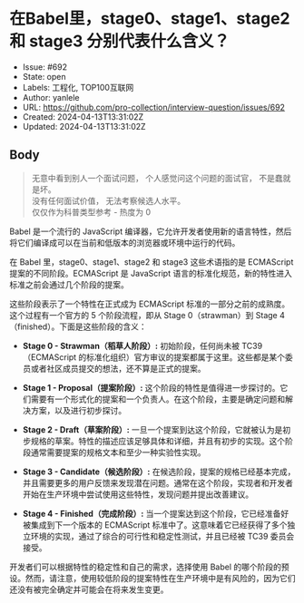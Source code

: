 # 在Babel里，stage0、stage1、stage2 和 stage3 分别代表什么含义？

- Issue: #692
- State: open
- Labels: 工程化, TOP100互联网
- Author: yanlele
- URL: https://github.com/pro-collection/interview-question/issues/692
- Created: 2024-04-13T13:31:02Z
- Updated: 2024-04-13T13:31:02Z

## Body

> 无意中看到别人一个面试问题， 个人感觉问这个问题的面试官， 不是蠢就是坏。  
> 没有任何面试价值， 无法考察候选人水平。  
> 仅仅作为科普类型参考 - 热度为 0

Babel 是一个流行的 JavaScript 编译器，它允许开发者使用新的语言特性，然后将它们编译成可以在当前和低版本的浏览器或环境中运行的代码。

在 Babel 里，stage0、stage1、stage2 和 stage3 这些术语指的是 ECMAScript 提案的不同阶段。ECMAScript 是 JavaScript 语言的标准化规范，新的特性进入标准之前会通过几个阶段的提案。

这些阶段表示了一个特性在正式成为 ECMAScript 标准的一部分之前的成熟度。这个过程有一个官方的 5 个阶段流程，即从 Stage 0（strawman）到 Stage 4（finished）。下面是这些阶段的含义：

- **Stage 0 - Strawman（稻草人阶段）:** 初始阶段，任何尚未被 TC39（ECMAScript 的标准化组织）官方审议的提案都属于这里。这些都是某个委员或者社区成员提交的想法，还不算是正式的提案。

- **Stage 1 - Proposal（提案阶段）:** 这个阶段的特性是值得进一步探讨的。它们需要有一个形式化的提案和一个负责人。在这个阶段，主要是确定问题和解决方案，以及进行初步探讨。

- **Stage 2 - Draft（草案阶段）:** 一旦一个提案到达这个阶段，它就被认为是初步规格的草案。特性的描述应该足够具体和详细，并且有初步的实现。这个阶段通常需要提案的规格文本和至少一种实验性实现。

- **Stage 3 - Candidate（候选阶段）:** 在候选阶段，提案的规格已经基本完成，并且需要更多的用户反馈来发现潜在问题。通常在这个阶段，实现者和开发者开始在生产环境中尝试使用这些特性，发现问题并提出改善建议。

- **Stage 4 - Finished（完成阶段）:** 当一个提案达到这个阶段，它已经准备好被集成到下一个版本的 ECMAScript 标准中了。这意味着它已经获得了多个独立环境的实现，通过了综合的可行性和稳定性测试，并且已经被 TC39 委员会接受。

开发者们可以根据特性的稳定性和自己的需求，选择使用 Babel 的哪个阶段的预设。然而，请注意，使用较低阶段的提案特性在生产环境中是有风险的，因为它们还没有被完全确定并可能会在将来发生变更。

